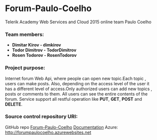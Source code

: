 # Forum-Paulo-Coelho
Telerik Academy Web Services and Cloud 2015 online team Paulo Coelho

### Team members:

* **Dimitar Kirov - dimkirov**
* **Todor Dimitrov - TodorDimitrov**
* **Rosen Todorov - RosenTodorov**

### Project purpose:

Internet forum Web Api, where people can open new topic.Each topic , users can make posts. Also, depending on the access level of the user it has a different level of access.Only authorized users can add new topics , posts or comments to them.
All users can see the entire contents of the forum.
Service support all restful operation like **PUT**, **GET**, **POST** and **DELETE**.

### Source control repository URI:

GitHub repo [Forum-Paulo-Coelho](https://github.com/DimitarDKirov/Forum-Paulo-Coelho) 
[Documentation](https://github.com/DimitarDKirov/Forum-Paulo-Coelho/blob/master/Documentation/ProjectDescription.md)
Azure: http://forumpaulocoelho.azurewebsites.net
